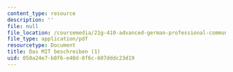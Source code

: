 ```yaml
---
content_type: resource
description: ''
file: null
file_location: /coursemedia/21g-410-advanced-german-professional-communication-spring-2017/058a24e7b8f6e40d8f6c607dddc23d19_21G_410s17_W05_M12.pdf
file_type: application/pdf
resourcetype: Document
title: Das MIT beschreiben (1)
uid: 058a24e7-b8f6-e40d-8f6c-607dddc23d19
---
```

